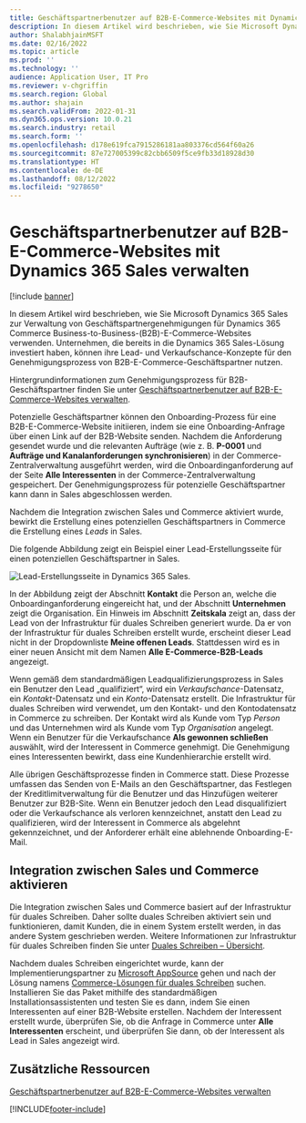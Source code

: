 ```yaml
---
title: Geschäftspartnerbenutzer auf B2B-E-Commerce-Websites mit Dynamics 365 Sales verwalten
description: In diesem Artikel wird beschrieben, wie Sie Microsoft Dynamics 365 Sales zur Verwaltung von Geschäftspartnergenehmigungen für Dynamics 365 Commerce Business-to-Business-(B2B)-E-Commerce-Websites verwenden.
author: ShalabhjainMSFT
ms.date: 02/16/2022
ms.topic: article
ms.prod: ''
ms.technology: ''
audience: Application User, IT Pro
ms.reviewer: v-chgriffin
ms.search.region: Global
ms.author: shajain
ms.search.validFrom: 2022-01-31
ms.dyn365.ops.version: 10.0.21
ms.search.industry: retail
ms.search.form: ''
ms.openlocfilehash: d178e619fca7915286181aa803376cd564f60a26
ms.sourcegitcommit: 87e727005399c82cbb6509f5ce9fb33d18928d30
ms.translationtype: HT
ms.contentlocale: de-DE
ms.lasthandoff: 08/12/2022
ms.locfileid: "9278650"
---
```

# <a name="manage-business-partner-users-on-b2b-e-commerce-websites-using-dynamics-365-sales"></a>Geschäftspartnerbenutzer auf B2B-E-Commerce-Websites mit Dynamics 365 Sales verwalten

[!include [banner](../../includes/banner.md)]

In diesem Artikel wird beschrieben, wie Sie Microsoft Dynamics 365 Sales zur Verwaltung von Geschäftspartnergenehmigungen für Dynamics 365 Commerce Business-to-Business-(B2B)-E-Commerce-Websites verwenden. Unternehmen, die bereits in die Dynamics 365 Sales-Lösung investiert haben, können ihre Lead- und Verkaufschance-Konzepte für den Genehmigungsprozess von B2B-E-Commerce-Geschäftspartner nutzen.

Hintergrundinformationen zum Genehmigungsprozess für B2B-Geschäftspartner finden Sie unter [Geschäftspartnerbenutzer auf B2B-E-Commerce-Websites verwalten](manage-b2b-users.md).

Potenzielle Geschäftspartner können den Onboarding-Prozess für eine B2B-E-Commerce-Website initiieren, indem sie eine Onboarding-Anfrage über einen Link auf der B2B-Website senden. Nachdem die Anforderung gesendet wurde und die relevanten Aufträge (wie z. B. **P-0001** und **Aufträge und Kanalanforderungen synchronisieren**) in der Commerce-Zentralverwaltung ausgeführt werden, wird die Onboardinganforderung auf der Seite **Alle Interessenten** in der Commerce-Zentralverwaltung gespeichert. Der Genehmigungsprozess für potenzielle Geschäftspartner kann dann in Sales abgeschlossen werden.

Nachdem die Integration zwischen Sales und Commerce aktiviert wurde, bewirkt die Erstellung eines potenziellen Geschäftspartners in Commerce die Erstellung eines *Leads* in Sales.

Die folgende Abbildung zeigt ein Beispiel einer Lead-Erstellungsseite für einen potenziellen Geschäftspartner in Sales.

![Lead-Erstellungsseite in Dynamics 365 Sales.](../media/LeadInSales.png)

In der Abbildung zeigt der Abschnitt **Kontakt** die Person an, welche die Onboardinganforderung eingereicht hat, und der Abschnitt **Unternehmen** zeigt die Organisation. Ein Hinweis im Abschnitt **Zeitskala** zeigt an, dass der Lead von der Infrastruktur für duales Schreiben generiert wurde. Da er von der Infrastruktur für duales Schreiben erstellt wurde, erscheint dieser Lead nicht in der Dropdownliste **Meine offenen Leads**. Stattdessen wird es in einer neuen Ansicht mit dem Namen **Alle E-Commerce-B2B-Leads** angezeigt.

Wenn gemäß dem standardmäßigen Leadqualifizierungsprozess in Sales ein Benutzer den Lead „qualifiziert“, wird ein *Verkaufschance*-Datensatz, ein *Kontakt*-Datensatz und ein *Konto*-Datensatz erstellt. Die Infrastruktur für duales Schreiben wird verwendet, um den Kontakt- und den Kontodatensatz in Commerce zu schreiben. Der Kontakt wird als Kunde vom Typ *Person* und das Unternehmen wird als Kunde vom Typ *Organisation* angelegt. Wenn ein Benutzer für die Verkaufschance **Als gewonnen schließen** auswählt, wird der Interessent in Commerce genehmigt. Die Genehmigung eines Interessenten bewirkt, dass eine Kundenhierarchie erstellt wird.

Alle übrigen Geschäftsprozesse finden in Commerce statt. Diese Prozesse umfassen das Senden von E-Mails an den Geschäftspartner, das Festlegen der Kreditlimitverwaltung für die Benutzer und das Hinzufügen weiterer Benutzer zur B2B-Site. Wenn ein Benutzer jedoch den Lead disqualifiziert oder die Verkaufschance als verloren kennzeichnet, anstatt den Lead zu qualifizieren, wird der Interessent in Commerce als abgelehnt gekennzeichnet, und der Anforderer erhält eine ablehnende Onboarding-E-Mail.

## <a name="enable-integration-between-sales-and-commerce"></a>Integration zwischen Sales und Commerce aktivieren

Die Integration zwischen Sales und Commerce basiert auf der Infrastruktur für duales Schreiben. Daher sollte duales Schreiben aktiviert sein und funktionieren, damit Kunden, die in einem System erstellt werden, in das andere System geschrieben werden. Weitere Informationen zur Infrastruktur für duales Schreiben finden Sie unter [Duales Schreiben – Übersicht](/dynamics365/fin-ops-core/dev-itpro/data-entities/dual-write/dual-write-overview).

Nachdem duales Schreiben eingerichtet wurde, kann der Implementierungspartner zu [Microsoft AppSource](https://appsource.microsoft.com/) gehen und nach der Lösung namens [Commerce-Lösungen für duales Schreiben](https://partner.microsoft.com/dashboard/commercial-marketplace/offers/7ca1d8c9-dc79-4cb7-a82e-8dc96a25acca/overview) suchen. Installieren Sie das Paket mithilfe des standardmäßigen Installationsassistenten und testen Sie es dann, indem Sie einen Interessenten auf einer B2B-Website erstellen. Nachdem der Interessent erstellt wurde, überprüfen Sie, ob die Anfrage in Commerce unter **Alle Interessenten** erscheint, und überprüfen Sie dann, ob der Interessent als Lead in Sales angezeigt wird.

## <a name="additional-resources"></a>Zusätzliche Ressourcen

[Geschäftspartnerbenutzer auf B2B-E-Commerce-Websites verwalten](manage-b2b-users.md)

[!INCLUDE[footer-include](../../includes/footer-banner.md)]
